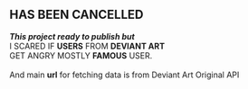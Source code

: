 ## <strong>HAS BEEN CANCELLED</strong> <br/>
<i><b>This project ready to publish but</b></i> <br/>
I SCARED IF **USERS** FROM **DEVIANT ART**<br/>
GET ANGRY MOSTLY **FAMOUS** USER.
</br>
</br>
And main **url** for fetching data is from Deviant Art Original API

